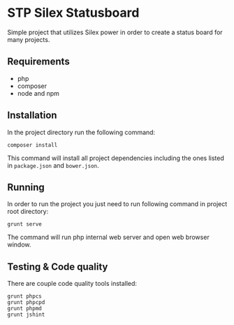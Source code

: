 # STP Silex Statusboard

Simple project that utilizes Silex power in order to create a status board for many projects.

## Requirements

- php
- composer
- node and npm

## Installation

In the project directory run the following command:

```composer install```

This command will install all project dependencies including the ones listed in `package.json` and `bower.json`.

## Running

In order to run the project you just need to run following command in project root directory:

```grunt serve```

The command will run php internal web server and open web browser window.

## Testing & Code quality

There are couple code quality tools installed:

```
grunt phpcs
grunt phpcpd
grunt phpmd
grunt jshint
```
